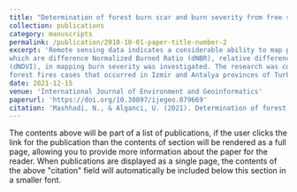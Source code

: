 ```yaml
---
title: "Determination of forest burn scar and burn severity from free satellite images: A comparative evaluation of spectral indices and machine learning classifiers"
collection: publications
category: manuscripts
permalink: /publication/2010-10-01-paper-title-number-2
excerpt: 'Remote sensing data indicates a considerable ability to map post-forest fire destructed areas and burned severity. In this research, the ability of spectral indices, 
which are difference Normalized Burned Ratio (dNBR), relative differenced Normalized Burn Ratio (RdNBR), Relativized Burn Ratio (RBR), and difference Normalized Vegetation Index 
(dNDVI), in mapping burn severity was investigated. The research was conducted with free access moderate to high-resolution Landsat 8 and Sentinel 2 satellite images for two 
forest fires cases that occurred in Izmir and Antalya provinces of Turkey.'
date: 2021-12-15
venue: 'International Journal of Environment and Geoinformatics'
paperurl: 'https://doi.org/10.30897/ijegeo.879669'
citation: 'Mashhadi, N., & Alganci, U. (2021). Determination of forest burn scar and burn severity from free satellite images: A comparative evaluation of spectral indices and machine learning classifiers. International Journal of Environment and Geoinformatics, 8(4), 488-497.'
---
```


The contents above will be part of a list of publications, if the user clicks the link for the publication than the contents of section will be rendered as a full page, allowing you to provide more information about the paper for the reader. When publications are displayed as a single page, the contents of the above "citation" field will automatically be included below this section in a smaller font.
